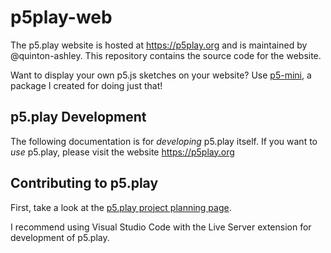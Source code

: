 # p5play-web

The p5.play website is hosted at https://p5play.org and is maintained by @quinton-ashley. This repository contains the source code for the website.

Want to display your own p5.js sketches on your website? Use [p5-mini][], a package I created for doing just that!

## p5.play Development

The following documentation is for _developing_ p5.play itself. If you
want to _use_ p5.play, please visit the website https://p5play.org

## Contributing to p5.play

First, take a look at the [p5.play project planning page][].

I recommend using Visual Studio Code with the Live Server extension for development of p5.play.

[p5.play project planning page]: https://github.com/molleindustria/p5.play/projects/1?fullscreen=true
[p5-mini]: https://github.com/quinton-ashley/p5-mini
